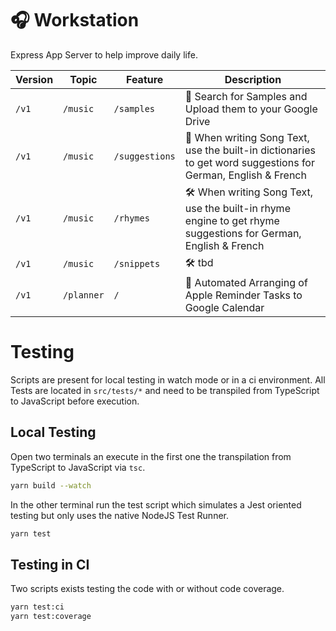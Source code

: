 # 🎧 Workstation

Express App Server to help improve daily life.

| Version | Topic      | Feature        | Description                                                                                                    |
| ------- | ---------- | -------------- | -------------------------------------------------------------------------------------------------------------- |
| `/v1`   | `/music`   | `/samples`     | 🎉 Search for Samples and Upload them to your Google Drive                                                     |
| `/v1`   | `/music`   | `/suggestions` | 🎉 When writing Song Text, use the built-in dictionaries to get word suggestions for German, English & French  |
| `/v1`   | `/music`   | `/rhymes`      | 🛠️ When writing Song Text, use the built-in rhyme engine to get rhyme suggestions for German, English & French |
| `/v1`   | `/music`   | `/snippets`    | 🛠️ tbd                                                                                                         |
| `/v1`   | `/planner` | `/`            | 🎉 Automated Arranging of Apple Reminder Tasks to Google Calendar                                              |

# Testing

Scripts are present for local testing in watch mode or in a ci environment.
All Tests are located in `src/tests/*` and need to be transpiled from TypeScript to JavaScript before execution.

## Local Testing

Open two terminals an execute in the first one the transpilation from TypeScript to JavaScript via `tsc`.

```sh
yarn build --watch
```

In the other terminal run the test script which simulates a Jest oriented testing but only uses the native NodeJS Test Runner.

```sh
yarn test
```

## Testing in CI

Two scripts exists testing the code with or without code coverage.

```sh
yarn test:ci
yarn test:coverage
```

